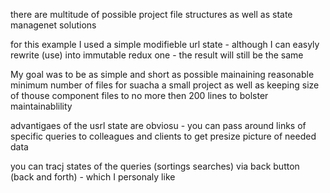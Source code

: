 there are multitude of possible project file structures as well as state managenet solutions

for this example I used a simple modifieble url state - although I can easyly rewrite (use) into immutable redux one - the result will still be the same

My goal was to be as simple and short as possible mainaining reasonable minimum number of files for suacha a small project as well as keeping size of thouse component files to no more then 200 lines to bolster maintainablility

advantigaes of the usrl state are obviosu - you can pass around links of specific queries to colleagues and clients to get presize picture of needed data

you can tracj states of the queries (sortings searches) via back button (back and forth) - which I personaly like
